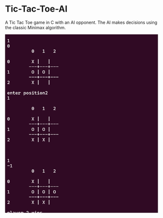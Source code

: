 # Tic-Tac-Toe-AI
A Tic Tac Toe game in C with an AI opponent.
The AI makes decisions using the classic Minimax algorithm.
<br>

![image](./img/ttt.png)
